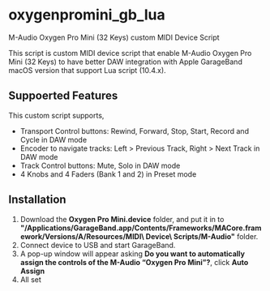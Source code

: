 # oxygenpromini_gb_lua
M-Audio Oxygen Pro Mini (32 Keys) custom MIDI Device Script

This script is custom MIDI device script that enable M-Audio Oxygen Pro Mini (32 Keys) to have better DAW integration with Apple GarageBand macOS version that support Lua script (10.4.x).

## Suppoerted Features
This custom script supports,
- Transport Control buttons: Rewind, Forward, Stop, Start, Record and Cycle in DAW mode
- Encoder to navigate tracks: Left > Previous Track, Right > Next Track in DAW mode
- Track Control buttons: Mute, Solo in DAW mode
- 4 Knobs and 4 Faders (Bank 1 and 2) in Preset mode

## Installation
1. Download the **Oxygen Pro Mini.device** folder, and put it in to **"/Applications/GarageBand.app/Contents/Frameworks/MACore.framework/Versions/A/Resources/MIDI\ Device\ Scripts/M-Audio"** folder.
2. Connect device to USB and start GarageBand.
3. A pop-up window will appear asking **Do you want to automatically assign the controls of the M-Audio “Oxygen Pro Mini”?**, click **Auto Assign**
4. All set
